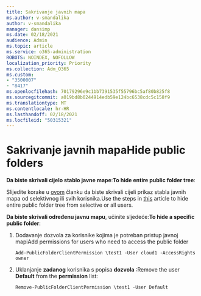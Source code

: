 ```yaml
---
title: Sakrivanje javnih mapa
ms.author: v-smandalika
author: v-smandalika
manager: dansimp
ms.date: 02/18/2021
audience: Admin
ms.topic: article
ms.service: o365-administration
ROBOTS: NOINDEX, NOFOLLOW
localization_priority: Priority
ms.collection: Adm_O365
ms.custom:
- "3500007"
- "8417"
ms.openlocfilehash: 70179296e9c1bb7391535f55796bc5af80b825f8
ms.sourcegitcommit: a019bd8b0244914edb59e124bc6538cdc5c158f9
ms.translationtype: MT
ms.contentlocale: hr-HR
ms.lasthandoff: 02/18/2021
ms.locfileid: "50315321"
---
```

# <a name="hide-public-folders"></a><span data-ttu-id="4466c-102">Sakrivanje javnih mapa</span><span class="sxs-lookup"><span data-stu-id="4466c-102">Hide public folders</span></span>

<span data-ttu-id="4466c-103">**Da biste skrivali cijelo stablo javne mape**:</span><span class="sxs-lookup"><span data-stu-id="4466c-103">**To hide entire public folder tree**:</span></span>

<span data-ttu-id="4466c-104">Slijedite korake u [ovom](https://aka.ms/ControlPF) članku da biste skrivali cijeli prikaz stabla javnih mapa od selektivnog ili svih korisnika.</span><span class="sxs-lookup"><span data-stu-id="4466c-104">Use the steps in [this](https://aka.ms/ControlPF) article to hide entire public folder tree from selective or all users.</span></span>

<span data-ttu-id="4466c-105">**Da biste skrivali određenu javnu mapu**, učinite sljedeće:</span><span class="sxs-lookup"><span data-stu-id="4466c-105">**To hide a specific public folder**:</span></span>

1. <span data-ttu-id="4466c-106">Dodavanje dozvola za korisnike kojima je potreban pristup javnoj mapi</span><span class="sxs-lookup"><span data-stu-id="4466c-106">Add permissions for users who need to access the public folder</span></span>

    `Add-PublicFolderClientPermission \test1 -User cloud1 -AccessRights owner`

2. <span data-ttu-id="4466c-107">Uklanjanje **zadanog** korisnika s popisa **dozvola** :</span><span class="sxs-lookup"><span data-stu-id="4466c-107">Remove the user **Default** from the **permission** list:</span></span>

    `Remove-PublicFolderClientPermission \test1 -User Default`
